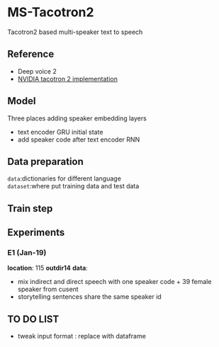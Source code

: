 # MS-Tacotron2
Tacotron2 based multi-speaker text to speech 

## Reference

 - Deep voice 2
 - [NVIDIA tacotron 2 implementation](https://github.com/NVIDIA/tacotron2)
 
## Model
Three places adding speaker embedding layers
 - text encoder GRU initial state
 - add speaker code after text encoder RNN

## Data preparation
```data```:dictionaries for different language  
```dataset```:where put training data and test data

## Train step

## Experiments
### E1 (Jan-19)
**location**: 115 **outdir14**
**data**: 
- mix indirect and direct speech with one speaker code + 39 female speaker from cusent   
- storytelling sentences share the same speaker id 



## TO DO LIST
- tweak input format : replace with dataframe 